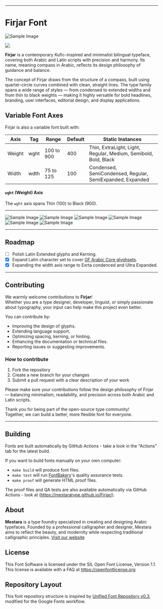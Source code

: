 ----
# Firjar Font
![Sample Image](documentation/image-title.png)

[![][Fontbakery]](https://mestaratype.github.io/Firjar/fontbakery/fontbakery-report.html)

[Fontbakery]: https://img.shields.io/endpoint?url=https%3A%2F%2Fraw.githubusercontent.com%2Fgooglefonts%2Fgooglefonts-project-template%2Fgh-pages%2Fbadges%2Foverall.json

**Firjar**  is a contemporary Kufic-inspired and minimalist bilingual typeface, covering both Arabic and Latin scripts with precision and harmony. Its name, meaning compass in Arabic, reflects its design philosophy of guidance and balance.

The concept of Firjar draws from the structure of a compass, built using quarter-circle curves combined with clean, straight lines. The type family spans a wide range of styles — from condensed to extended widths and from thin to black weights — making it highly versatile for bold headlines, branding, user interfaces, editorial design, and display applications.


## Variable Font Axes

Firjar is also a variable font built with:

| Axis | Tag | Range | Default | Static Instances |
| --- | --- | --- | --- | --- |
| Weight | wght | 100 to 900 | 400 | Thin, ExtraLight, Light, Regular, Medium, Semibold, Bold, Black |
| Width | wdth | 75 to 125 | 100 | Condensed, SemiCondensed, Regular, SemiExpanded, Expanded |

#### `wght` (Weight) Axis
The `wght` axis spans Thin (100) to Black (900).

---

![Sample Image](documentation/image-preview1.png)
![Sample Image](documentation/image-preview2.png)
![Sample Image](documentation/variable-animation.gif)
![Sample Image](documentation/image-preview3.png)
![Sample Image](documentation/image-preview4.png)
![Sample Image](documentation/image-preview5.png)

---

## Roadmap

- [ ] Polish Latin Extended glyphs and Kerning.
- [x] Expand Latin character set to cover [GF Arabic Core glyphsets](https://github.com/googlefonts/glyphsets/blob/main/Lib/glyphsets/results/nam/GF_Arabic_Core.nam).
- [x] Expanding the width axis range to Exrta condenced and Ultra Expanded.

---

## Contributing

We warmly welcome contributions to **Firjar**!  
Whether you are a type designer, developer, linguist, or simply passionate about typography, your input can help make this project even better.

You can contribute by:
- Improving the design of glyphs.
- Extending language support.
- Optimizing spacing, kerning, or hinting.
- Enhancing the documentation or technical files.
- Reporting issues or suggesting improvements.

### How to contribute
1. Fork the repository
2. Create a new branch for your changes
3. Submit a pull request with a clear description of your work

Please make sure your contributions follow the design philosophy of Firjar — balancing minimalism, readability, and precision across both Arabic and Latin scripts.

Thank you for being part of the open-source type community!  
Together, we can build a better, more flexible font for everyone.

---

## Building

Fonts are built automatically by GitHub Actions - take a look in the "Actions" tab for the latest build.

If you want to build fonts manually on your own computer:

* `make build` will produce font files.
* `make test` will run [FontBakery](https://github.com/googlefonts/fontbakery)'s quality assurance tests.
* `make proof` will generate HTML proof files.

The proof files and QA tests are also available automatically via GitHub Actions - look at (https://mestaratype.github.io/Firjar/).

## About

**Mestara** is a type foundry specialized in creating and designing Arabic typefaces. Founded by a professional calligrapher and designer, Mestara aims to reflect the beauty, and modernity while respecting traditional calligraphic principles. [Visit our website](https://mestara.com)

## License

This Font Software is licensed under the SIL Open Font License, Version 1.1.
This license is available with a FAQ at https://openfontlicense.org

## Repository Layout

This font repository structure is inspired by [Unified Font Repository v0.3](https://github.com/unified-font-repository/Unified-Font-Repository), modified for the Google Fonts workflow.
